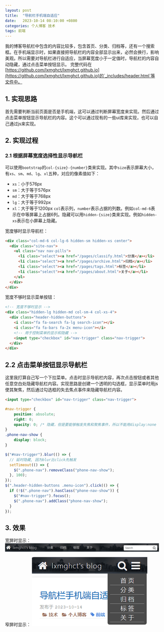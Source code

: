 ```yaml
---
layout: post
title:  "导航栏手机端自适应"
date:   2023-10-14 08:10:00 +0800
categories: 个人博客 技术
tags: 前端
---
```

我的博客导航栏中包含的内容比较多，包含首页、分类、归档等，还有一个搜索框。在手机端显示时，如果直接把导航栏的内容全部显示出来，必然会换行，影响美观。所以需要对导航栏进行自适应，当屏幕宽度小于一定值时，导航栏的内容自动隐藏，通过点击菜单按钮显示。
完整代码在[https://github.com/lxmghct/lxmghct.github.io](https://github.com/lxmghct/lxmghct.github.io)的`_includes/header.html`等文件中。

## 1. 实现思路
首先需要判断当前页面是否是手机端，这可以通过判断屏幕宽度来实现。然后通过点击菜单按钮显示导航栏的内容。这个可以通过现有的一些ui库来实现，也可以自己通过js来实现。

## 2. 实现过程
### 2.1 根据屏幕宽度选择性显示导航栏
可以使用`bootstrap`的`col-{size}-{number}`类来实现。其中`size`表示屏幕大小，有`xs`、`sm`、`md`、`lg`、`xl`五种，对应的像素值如下：
- `xs`：小于576px
- `sm`：大于等于576px
- `md`：大于等于768px
- `lg`：大于等于992px
- `xl`：大于等于1200px
`col`表示列，`number`表示占据的列数。例如`col-md-6`表示在中等屏幕上占据6列。隐藏可以用`hidden-{size}`类来实现。例如`hidden-xs`表示在小屏幕上隐藏。

宽度够时显示导航栏：
```html
<div class="col-md-6 col-lg-6 hidden-sm hidden-xs center">
  <div class="site-nav">
    <ul class="nav nav-pills">
      <li class="select"><a href="/pages/classify.html">分类</a></li>
      <li class="select"><a href="/pages/archive.html">归档</a></li>
      <li class="select"><a href="/pages/tags.html">标签</a></li>
      <li class="select"><a href="/pages/about.html">关于</a></li>
    </ul>
  </div>
</div>
```
宽度不够时显示菜单按钮：
```html
<!-- 宽度不够时显示 -->
<div class="hidden-lg hidden-md col-sm-4 col-xs-4">
  <div class="header-hidden-buttons">
    <i class="fa fa-search fa-lg search-icon"></i>
    <i class="fa fa-bars fa-2x menu-icon"></i>
    <!-- 用于控制菜单的显示和隐藏 -->
    <input type="checkbox" id="nav-trigger" class="nav-trigger">
  </div>
</div>
```

## 2.2 点击菜单按钮显示导航栏
这里我打算自己写一个下拉菜单。点击时显示导航栏内容，再次点击按钮或者其他任意空白处隐藏导航栏内容。实现思路是创建一个透明的勾选框，显示菜单时用js使其聚焦，然后通过勾选框的失去焦点事件来隐藏导航栏内容。

```html
<input type="checkbox" id="nav-trigger" class="nav-trigger">
```
```css
#nav-trigger {
    position: absolute;
    right: 0;
    opacity: 0; /* 隐藏，但是要能够触发失焦和聚焦事件，所以不能用display:none */
}
.phone-nav-show {
    display: block;
}
```
```javascript
$("#nav-trigger").blur(() => {
  // 延时隐藏, 因为blur比click先触发
  setTimeout(() => {
    $(".phone-nav").removeClass("phone-nav-show");
  }, 100);
});
$(".header-hidden-buttons .menu-icon").click(() => {
  if (!$(".phone-nav").hasClass("phone-nav-show")) {
    $("#nav-trigger").focus();
    $(".phone-nav").addClass("phone-nav-show");
  }
});
```

## 3. 效果
宽屏时显示：
![宽屏时显示](/post_assets/images/2023/10/14-nav-large-screen.png)

窄屏时显示：
![窄屏时显示](/post_assets/images/2023/10/14-nav-small-screen.png)
